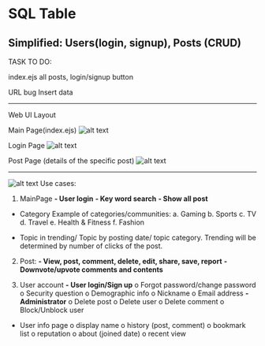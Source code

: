 # SQL Table
Simplified: Users(login, signup),  Posts (CRUD)
------------------------------------
TASK TO DO:

index.ejs
	all posts, login/signup button

URL bug
Insert data

-------------------------------
Web UI Layout

Main Page(index.ejs)
![alt text](https://github.com/e0895846/TIC2601_Team4/blob/Develop/ReadMe%20Related/UI%20Layout/Index.png)

Login Page
![alt text](https://github.com/e0895846/TIC2601_Team4/blob/Develop/ReadMe%20Related/UI%20Layout/Login.png)

Post Page (details of the specific post)
![alt text](https://github.com/e0895846/TIC2601_Team4/blob/Develop/ReadMe%20Related/UI%20Layout/Post.png)

-------------------------------------


![alt text](https://github.com/e0895846/TIC2601_Team4/blob/main/ReadMe%20Related/Full%20Schema%20Table.jpg?raw=true)
Use cases:
1.	MainPage
**-	User login**
**-	Key word search**
**-	Show all post**
-	Category
Example of categories/communities:
a.	Gaming
b.	Sports
c.	TV
d.	Travel
e.	Health & Fitness
f.	Fashion

-	Topic in trending/ Topic by posting date/ topic category. Trending will be determined by number of clicks of the post.


2.	Post:
**-	View, post, comment, delete, edit, share, save, report**
**-	Downvote/upvote comments and contents**

3.	User account
**-	User login/Sign up**
o	Forgot password/change password
o	Security question
o	Demographic info
o	Nickname
o	Email address
**-	Administrator**
o	Delete post
o	Delete user
o	Delete comment
o	Block/Unblock user

-	User info page
o	display name
o	history (post, comment)
o	bookmark list
o	reputation
o	about (joined date)
o	recent view
